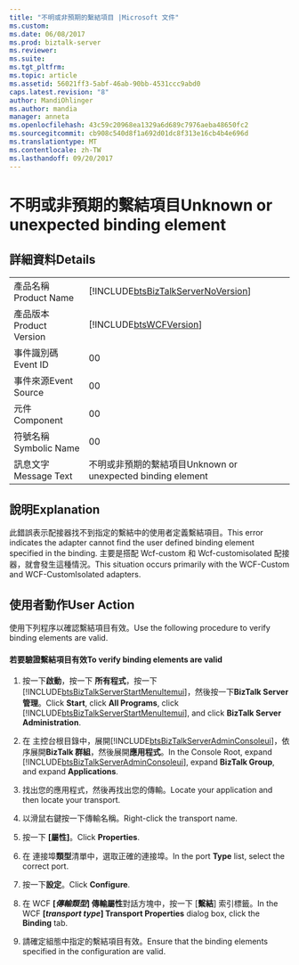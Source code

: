 ```yaml
---
title: "不明或非預期的繫結項目 |Microsoft 文件"
ms.custom: 
ms.date: 06/08/2017
ms.prod: biztalk-server
ms.reviewer: 
ms.suite: 
ms.tgt_pltfrm: 
ms.topic: article
ms.assetid: 56021ff3-5abf-46ab-90bb-4531ccc9abd0
caps.latest.revision: "8"
author: MandiOhlinger
ms.author: mandia
manager: anneta
ms.openlocfilehash: 43c59c20968ea1329a6d689c7976aeba48650fc2
ms.sourcegitcommit: cb908c540d8f1a692d01dc8f313e16cb4b4e696d
ms.translationtype: MT
ms.contentlocale: zh-TW
ms.lasthandoff: 09/20/2017
---
```

# <a name="unknown-or-unexpected-binding-element"></a><span data-ttu-id="1bd1b-102">不明或非預期的繫結項目</span><span class="sxs-lookup"><span data-stu-id="1bd1b-102">Unknown or unexpected binding element</span></span>
## <a name="details"></a><span data-ttu-id="1bd1b-103">詳細資料</span><span class="sxs-lookup"><span data-stu-id="1bd1b-103">Details</span></span>  
  
|||  
|-|-|  
|<span data-ttu-id="1bd1b-104">產品名稱</span><span class="sxs-lookup"><span data-stu-id="1bd1b-104">Product Name</span></span>|[!INCLUDE[btsBizTalkServerNoVersion](../includes/btsbiztalkservernoversion-md.md)]|  
|<span data-ttu-id="1bd1b-105">產品版本</span><span class="sxs-lookup"><span data-stu-id="1bd1b-105">Product Version</span></span>|[!INCLUDE[btsWCFVersion](../includes/btswcfversion-md.md)]|  
|<span data-ttu-id="1bd1b-106">事件識別碼</span><span class="sxs-lookup"><span data-stu-id="1bd1b-106">Event ID</span></span>|<span data-ttu-id="1bd1b-107">0</span><span class="sxs-lookup"><span data-stu-id="1bd1b-107">0</span></span>|  
|<span data-ttu-id="1bd1b-108">事件來源</span><span class="sxs-lookup"><span data-stu-id="1bd1b-108">Event Source</span></span>|<span data-ttu-id="1bd1b-109">0</span><span class="sxs-lookup"><span data-stu-id="1bd1b-109">0</span></span>|  
|<span data-ttu-id="1bd1b-110">元件</span><span class="sxs-lookup"><span data-stu-id="1bd1b-110">Component</span></span>|<span data-ttu-id="1bd1b-111">0</span><span class="sxs-lookup"><span data-stu-id="1bd1b-111">0</span></span>|  
|<span data-ttu-id="1bd1b-112">符號名稱</span><span class="sxs-lookup"><span data-stu-id="1bd1b-112">Symbolic Name</span></span>|<span data-ttu-id="1bd1b-113">0</span><span class="sxs-lookup"><span data-stu-id="1bd1b-113">0</span></span>|  
|<span data-ttu-id="1bd1b-114">訊息文字</span><span class="sxs-lookup"><span data-stu-id="1bd1b-114">Message Text</span></span>|<span data-ttu-id="1bd1b-115">不明或非預期的繫結項目</span><span class="sxs-lookup"><span data-stu-id="1bd1b-115">Unknown or unexpected binding element</span></span>|  
  
## <a name="explanation"></a><span data-ttu-id="1bd1b-116">說明</span><span class="sxs-lookup"><span data-stu-id="1bd1b-116">Explanation</span></span>  
 <span data-ttu-id="1bd1b-117">此錯誤表示配接器找不到指定的繫結中的使用者定義繫結項目。</span><span class="sxs-lookup"><span data-stu-id="1bd1b-117">This error indicates the adapter cannot find the user defined binding element specified in the binding.</span></span> <span data-ttu-id="1bd1b-118">主要是搭配 Wcf-custom 和 Wcf-customisolated 配接器，就會發生這種情況。</span><span class="sxs-lookup"><span data-stu-id="1bd1b-118">This situation occurs primarily with the WCF-Custom and WCF-CustomIsolated adapters.</span></span>  
  
## <a name="user-action"></a><span data-ttu-id="1bd1b-119">使用者動作</span><span class="sxs-lookup"><span data-stu-id="1bd1b-119">User Action</span></span>  
 <span data-ttu-id="1bd1b-120">使用下列程序以確認繫結項目有效。</span><span class="sxs-lookup"><span data-stu-id="1bd1b-120">Use the following procedure to verify binding elements are valid.</span></span>  
  
#### <a name="to-verify-binding-elements-are-valid"></a><span data-ttu-id="1bd1b-121">若要驗證繫結項目有效</span><span class="sxs-lookup"><span data-stu-id="1bd1b-121">To verify binding elements are valid</span></span>  
  
1.  <span data-ttu-id="1bd1b-122">按一下**啟動**，按一下 **所有程式**，按一下  [!INCLUDE[btsBizTalkServerStartMenuItemui](../includes/btsbiztalkserverstartmenuitemui-md.md)]，然後按一下**BizTalk Server 管理**。</span><span class="sxs-lookup"><span data-stu-id="1bd1b-122">Click **Start**, click **All Programs**, click [!INCLUDE[btsBizTalkServerStartMenuItemui](../includes/btsbiztalkserverstartmenuitemui-md.md)], and click **BizTalk Server Administration**.</span></span>  
  
2.  <span data-ttu-id="1bd1b-123">在 主控台根目錄中，展開[!INCLUDE[btsBizTalkServerAdminConsoleui](../includes/btsbiztalkserveradminconsoleui-md.md)]，依序展開**BizTalk 群組**，然後展開**應用程式**。</span><span class="sxs-lookup"><span data-stu-id="1bd1b-123">In the Console Root, expand [!INCLUDE[btsBizTalkServerAdminConsoleui](../includes/btsbiztalkserveradminconsoleui-md.md)], expand **BizTalk Group**, and expand  **Applications**.</span></span>  
  
3.  <span data-ttu-id="1bd1b-124">找出您的應用程式，然後再找出您的傳輸。</span><span class="sxs-lookup"><span data-stu-id="1bd1b-124">Locate your application and then locate your transport.</span></span>  
  
4.  <span data-ttu-id="1bd1b-125">以滑鼠右鍵按一下傳輸名稱。</span><span class="sxs-lookup"><span data-stu-id="1bd1b-125">Right-click the transport name.</span></span>  
  
5.  <span data-ttu-id="1bd1b-126">按一下 **[屬性]**。</span><span class="sxs-lookup"><span data-stu-id="1bd1b-126">Click **Properties**.</span></span>  
  
6.  <span data-ttu-id="1bd1b-127">在 連接埠**類型**清單中，選取正確的連接埠。</span><span class="sxs-lookup"><span data-stu-id="1bd1b-127">In the port **Type** list, select the correct port.</span></span>  
  
7.  <span data-ttu-id="1bd1b-128">按一下**設定**。</span><span class="sxs-lookup"><span data-stu-id="1bd1b-128">Click **Configure**.</span></span>  
  
8.  <span data-ttu-id="1bd1b-129">在 WCF **[***傳輸類型***] 傳輸屬性**對話方塊中，按一下 [**繫結**] 索引標籤。</span><span class="sxs-lookup"><span data-stu-id="1bd1b-129">In the WCF **[***transport type***] Transport Properties** dialog box, click the **Binding** tab.</span></span>  
  
9. <span data-ttu-id="1bd1b-130">請確定組態中指定的繫結項目有效。</span><span class="sxs-lookup"><span data-stu-id="1bd1b-130">Ensure that the binding elements specified in the configuration are valid.</span></span>